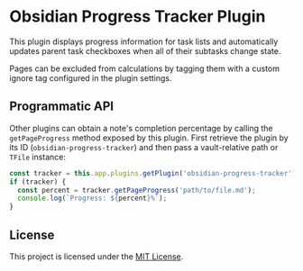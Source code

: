 # Obsidian Progress Tracker Plugin

This plugin displays progress information for task lists and automatically
updates parent task checkboxes when all of their subtasks change state.

Pages can be excluded from calculations by tagging them with a custom ignore tag
configured in the plugin settings.

## Programmatic API

Other plugins can obtain a note's completion percentage by calling the
`getPageProgress` method exposed by this plugin. First retrieve the plugin by its
ID (`obsidian-progress-tracker`) and then pass a vault-relative path or `TFile`
instance:

```ts
const tracker = this.app.plugins.getPlugin('obsidian-progress-tracker');
if (tracker) {
  const percent = tracker.getPageProgress('path/to/file.md');
  console.log(`Progress: ${percent}%`);
}
```

## License

This project is licensed under the [MIT License](LICENSE).